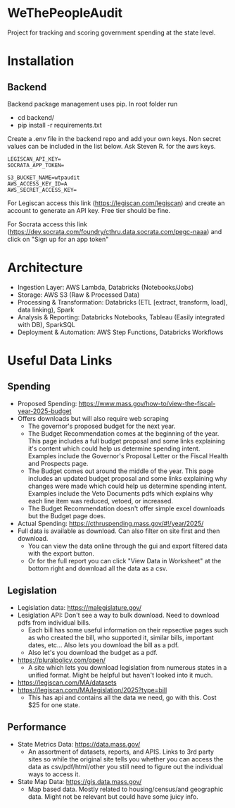 # WeThePeopleAudit
Project for tracking and scoring government spending at the state level.

# Installation
## Backend
Backend package management uses pip.  In root folder run
- cd backend/
- pip install -r requirements.txt

Create a .env file in the backend repo and add your own keys.  Non secret values can be included in the list below.  Ask Steven R. for the aws keys.
```
LEGISCAN_API_KEY=
SOCRATA_APP_TOKEN=

S3_BUCKET_NAME=wtpaudit
AWS_ACCESS_KEY_ID=A
AWS_SECRET_ACCESS_KEY=
```
For Legiscan access this link (https://legiscan.com/legiscan) and create an account to generate an API key.  Free tier should be fine.

For Socrata access this link (https://dev.socrata.com/foundry/cthru.data.socrata.com/pegc-naaa) and click on "Sign up for an app token"
# Architecture
- Ingestion Layer: AWS Lambda, Databricks (Notebooks/Jobs)
- Storage: AWS S3 (Raw & Processed Data)
- Processing & Transformation: Databricks (ETL [extract, transform, load], data linking), Spark
- Analysis & Reporting: Databricks Notebooks, Tableau (Easily integrated with DB), SparkSQL
- Deployment & Automation: AWS Step Functions, Databricks Workflows

# Useful Data Links
## Spending

- Proposed Spending: https://www.mass.gov/how-to/view-the-fiscal-year-2025-budget
- Offers downloads but will also require web scraping
    - The governor's proposed budget for the next year.
    - The Budget Recommendation comes at the beginning of the year.  This page includes a full budget proposal and some links explaining it's content which could help us determine spending intent.  Examples include the Governor's Proposal Letter or the Fiscal Health and Prospects page.  
    - The Budget comes out around the middle of the year.  This page includes an updated budget proposal and some links explaining why changes were made which could help us determine spending intent.  Examples include the Veto Documents pdfs which explains why each line item was reduced, vetoed, or increased.   
    - The Budget Recommendation doesn't offer simple excel downloads but the Budget page does.  
- Actual Spending: https://cthruspending.mass.gov/#!/year/2025/
- Full data is available as download.  Can also filter on site first and then download.
    - You can view the data online through the gui and export filtered data with the export button.
    - Or for the full report you can click "View Data in Worksheet" at the bottom right and download all the data as a csv.

## Legislation
- Legislation data: https://malegislature.gov/
- Lesiglation API: Don't see a way to bulk download.  Need to download pdfs from individual bills.
    - Each bill has some useful information on their repsective pages such as who created the bill, who supported it, similar bills, important dates, etc...  Also lets you download the bill as a pdf.
    -  Also let's you download the budget as a pdf.
- https://pluralpolicy.com/open/
    - A site which lets you download legislation from numerous states in a unified format.  Might be helpful but haven't looked into it much.
- https://legiscan.com/MA/datasets
- https://legiscan.com/MA/legislation/2025?type=bill
    - This has api and contains all the data we need, go with this.  Cost $25 for one state.

## Performance
- State Metrics Data: https://data.mass.gov/
    - An assortment of datasets, reports, and APIS.  Links to 3rd party sites so while the original site tells you whether you can access the data as csv/pdf/html/other you still need to figure out the individual ways to access it.
- State Map Data: https://gis.data.mass.gov/
    - Map based data.  Mostly related to housing/census/and geographic data.  Might not be relevant but could have some juicy info.